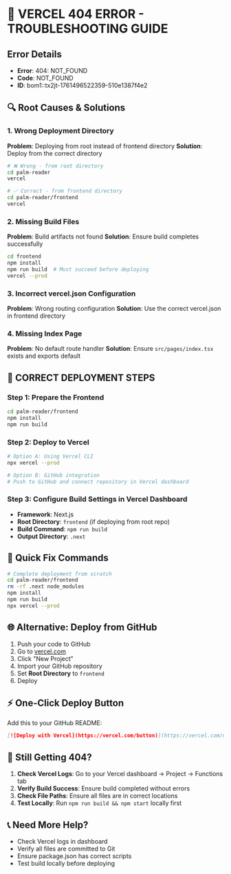 # 🚨 VERCEL 404 ERROR - TROUBLESHOOTING GUIDE

## Error Details
- **Error**: 404: NOT_FOUND
- **Code**: NOT_FOUND  
- **ID**: bom1::tx2jt-1761496522359-510e1387f4e2

## 🔍 Root Causes & Solutions

### 1. **Wrong Deployment Directory**
**Problem**: Deploying from root instead of frontend directory
**Solution**: Deploy from the correct directory

```bash
# ❌ Wrong - from root directory
cd palm-reader
vercel

# ✅ Correct - from frontend directory  
cd palm-reader/frontend
vercel
```

### 2. **Missing Build Files**
**Problem**: Build artifacts not found
**Solution**: Ensure build completes successfully

```bash
cd frontend
npm install
npm run build  # Must succeed before deploying
vercel --prod
```

### 3. **Incorrect vercel.json Configuration**
**Problem**: Wrong routing configuration
**Solution**: Use the correct vercel.json in frontend directory

### 4. **Missing Index Page**
**Problem**: No default route handler
**Solution**: Ensure `src/pages/index.tsx` exists and exports default

## 🚀 **CORRECT DEPLOYMENT STEPS**

### Step 1: Prepare the Frontend
```bash
cd palm-reader/frontend
npm install
npm run build
```

### Step 2: Deploy to Vercel
```bash
# Option A: Using Vercel CLI
npx vercel --prod

# Option B: GitHub integration
# Push to GitHub and connect repository in Vercel dashboard
```

### Step 3: Configure Build Settings in Vercel Dashboard
- **Framework**: Next.js
- **Root Directory**: `frontend` (if deploying from root repo)
- **Build Command**: `npm run build`
- **Output Directory**: `.next`

## 🔧 **Quick Fix Commands**

```bash
# Complete deployment from scratch
cd palm-reader/frontend
rm -rf .next node_modules
npm install
npm run build
npx vercel --prod
```

## 🌐 **Alternative: Deploy from GitHub**

1. Push your code to GitHub
2. Go to [vercel.com](https://vercel.com)
3. Click "New Project" 
4. Import your GitHub repository
5. Set **Root Directory** to `frontend`
6. Deploy

## ⚡ **One-Click Deploy Button**

Add this to your GitHub README:

```markdown
[![Deploy with Vercel](https://vercel.com/button)](https://vercel.com/new/clone?repository-url=https://github.com/YOUR_USERNAME/AI-palm-reader&project-name=ai-palm-reader&repository-name=AI-palm-reader&root-directory=frontend)
```

## 🐛 **Still Getting 404?**

1. **Check Vercel Logs**: Go to your Vercel dashboard → Project → Functions tab
2. **Verify Build Success**: Ensure build completed without errors
3. **Check File Paths**: Ensure all files are in correct locations
4. **Test Locally**: Run `npm run build && npm start` locally first

## 📞 **Need More Help?**
- Check Vercel logs in dashboard
- Verify all files are committed to Git
- Ensure package.json has correct scripts
- Test build locally before deploying